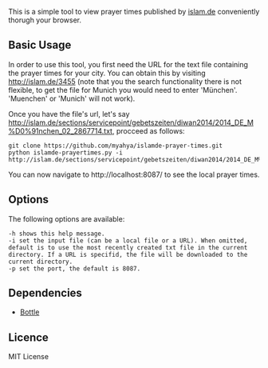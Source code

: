 This is a simple tool to view prayer times published by [islam.de](http://islam.de) conveniently thorugh your browser.

## Basic Usage
In order to use this tool, you first need the URL for the text file containing the prayer times for your city. You can obtain this by visiting http://islam.de/3455 (note that you the search functionality there is not flexible, to get the file for Munich you would need to enter 'München'. 'Muenchen' or 'Munich' will not work).

Once you have the file's url, let's say http://islam.de/sections/servicepoint/gebetszeiten/diwan2014/2014_DE_M%D0%91nchen_02_2867714.txt, procceed as follows:

    git clone https://github.com/myahya/islamde-prayer-times.git
    python islamde-prayertimes.py -i http://islam.de/sections/servicepoint/gebetszeiten/diwan2014/2014_DE_M%D0%91nchen_02_2867714.txt


You can now navigate to http://localhost:8087/ to see the local prayer times.



## Options
The following options are available:

    -h shows this help message.
    -i set the input file (can be a local file or a URL). When omitted, default is to use the most recently created txt file in the current directory. If a URL is specifid, the file will be downloaded to the current directory.
    -p set the port, the default is 8087.
    
## Dependencies
* [Bottle](http://bottlepy.org/)

## Licence 
MIT License 
